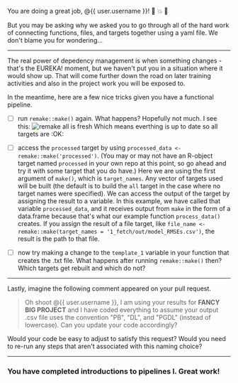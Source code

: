 You are doing a great job, @{{ user.username }}! :star2: :collision: :tropical_fish:

But you may be asking why we asked you to go through all of the hard work of connecting functions, files, and targets together using a yaml file. We don't blame you for wondering...

---

The real power of depedency management is when something changes - that's the EUREKA! moment, but we haven't put you in a situation where it would show up. That will come further down the road on later training activities and also in the project work you will be exposed to. 

In the meantime, here are a few nice tricks given you have a functional pipeline. 

- [ ] run `remake::make()` again. What happens? Hopefully not much. I see this: 
![remake all is fresh](https://user-images.githubusercontent.com/2349007/81510652-0ead0500-92d9-11ea-8e16-280f2051e709.png)
Which means everthing is up to date so all targets are :OK:

- [ ] access the `processed` target by using `processed_data <- remake::make('processed')`. (You may or may not have an R-object target named `processed` in your own repo at this point, so go ahead and try it with some target that you do have.) Here we are using the first argument of `make()`, which is `target_names`. Any vector of targets used will be built (the default is to build the `all` target in the case where no target names were specified). We can access the output of the target by assigning the result to a variable. In this example, we have called that variable `processed_data`, and it receives output from `make` in the form of a data.frame because that's what our example function `process_data()` creates. If you assign the result of a file target, like `file_name <- remake::make(target_names = '1_fetch/out/model_RMSEs.csv')`, the result is the path to that file.

- [ ] now try making a change to the `template_1` variable in your function that creates the .txt file. What happens after running `remake::make()` then? Which targets get rebuilt and which do not? 

--- 

Lastly, imagine the following comment appeared on your pull request. 
> Oh shoot @{{ user.username }}, I am using your results for **FANCY BIG PROJECT** and I have coded everything to assume your output .csv file uses the convention "PB", "DL", and "PGDL" (instead of lowercase). Can you update your code accordingly? 

Would your code be easy to adjust to satisfy this request? Would you need to re-run any steps that aren't associated with this naming choice? 

---

### You have completed introductions to pipelines I. Great work!
